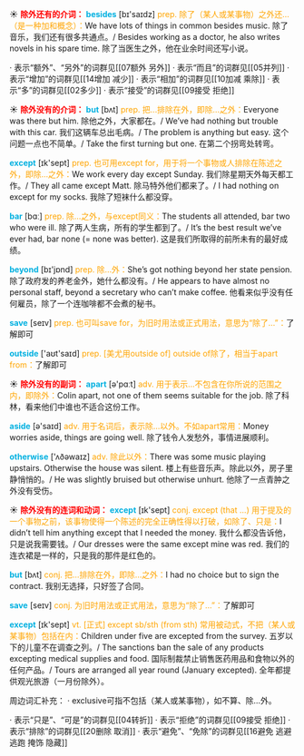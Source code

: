 ☀ <font color="red">**除外还有的介词：**</font>
<font color="sky blue">**besides**</font> [bɪ'saɪdz] 
<font color="orange">prep. 除了（某人或某事物）之外还…（是一种加和概念）：</font>We have lots of things in common besides music. 除了音乐，我们还有很多共通点。/ Besides working as a doctor, he also writes novels in his spare time. 除了当医生之外，他在业余时间还写小说。

· 表示“额外”、“另外”的词群见[[07额外 另外]]
· 表示“而且”的词群见[[05并列]]
· 表示“增加”的词群见[[14增加 减少]]
· 表示“相加”的词群见[[10加减 乘除]]
· 表示“多”的词群见[[02多少]]
· 表示“接受”的词群见[[09接受 拒绝]]

☀ <font color="red">**除外没有的介词：**</font>
<font color="sky blue">**but**</font> [bʌt] 
<font color="orange">prep. 把…排除在外，即除…之外：</font>Everyone was there but him. 除他之外，大家都在。/ We’ve had nothing but trouble with this car. 我们这辆车总出毛病。/ The problem is anything but easy. 这个问题一点也不简单。/ Take the first turning but one. 在第二个拐弯处转弯。

<font color="sky blue">**except**</font> [ɪk'sept] 
<font color="orange">prep. 也可用except for，用于将一个事物或人排除在陈述之外，即除…之外：</font>We work every day except Sunday. 我们除星期天外每天都工作。/ They all came except Matt. 除马特外他们都来了。/ I had nothing on except for my socks. 我除了短袜什么都没穿。

<font color="sky blue">**bar**</font> [bɑː] 
<font color="orange">prep. 除…之外，与except同义：</font>The students all attended, bar two who were ill. 除了两人生病，所有的学生都到了。/ It’s the best result we’ve ever had, bar none (= none was better). 这是我们所取得的前所未有的最好成绩。

<font color="sky blue">**beyond**</font> [bɪ'jɒnd] 
<font color="orange">prep. 除…外：</font>She’s got nothing beyond her state pension. 除了政府发的养老金外，她什么都没有。/ He appears to have almost no personal staff, beyond a secretary who can’t make coffee. 他看来似乎没有任何雇员，除了一个连咖啡都不会煮的秘书。

<font color="sky blue">**save**</font> [seɪv] 
<font color="orange">prep. 也可叫save for，为旧时用法或正式用法，意思为“除了…”：</font>了解即可

<font color="sky blue">**outside**</font> ['aʊt'saɪd] 
<font color="orange">prep. [美尤用outside of] outside of除了，相当于apart from：</font>了解即可

☀ <font color="red">**除外没有的副词：**</font>
<font color="sky blue">**apart**</font> [ə'pɑːt] 
<font color="orange">adv. 用于表示…不包含在你所说的范围之内，即除外：</font>Colin apart, not one of them seems suitable for the job. 除了科林，看来他们中谁也不适合这份工作。

<font color="sky blue">**aside**</font> [ə'saɪd] 
<font color="orange">adv. 用于名词后，表示除…以外。不如apart常用：</font>Money worries aside, things are going well. 除了钱令人发愁外，事情进展顺利。

<font color="sky blue">**otherwise**</font> ['ʌðəwaɪz] 
<font color="orange">adv. 除此以外：</font>There was some music playing upstairs. Otherwise the house was silent. 楼上有些音乐声。除此以外，房子里静悄悄的。/ He was slightly bruised but otherwise unhurt. 他除了一点青肿之外没有受伤。

☀ <font color="red">**除外没有的连词和动词：**</font>
<font color="sky blue">**except**</font> [ɪk'sept] 
<font color="orange">conj. except (that ...) 用于提及的一个事物之前，该事物使得一个陈述的完全正确性得以打破，如除了、只是：</font>I didn’t tell him anything except that I needed the money. 我什么都没告诉他，只是说我需要钱。/ Our dresses were the same except mine was red. 我们的连衣裙是一样的，只是我的那件是红色的。

<font color="sky blue">**but**</font> [bʌt] 
<font color="orange">conj. 把…排除在外，即除…之外：</font>I had no choice but to sign the contract. 我别无选择，只好签了合同。

<font color="sky blue">**save**</font> [seɪv] 
<font color="orange">conj. 为旧时用法或正式用法，意思为“除了…”：</font>了解即可

<font color="sky blue">**except**</font> [ɪk'sept] 
<font color="orange">vt. [正式] except sb/sth (from sth) 常用被动式，不把（某人或某事物）包括在内：</font>Children under five are excepted from the survey. 五岁以下的儿童不在调查之列。/ The sanctions ban the sale of any products excepting medical supplies and food. 国际制裁禁止销售医药用品和食物以外的任何产品。/ Tours are arranged all year round (January excepted). 全年都提供观光旅游（一月份除外）。

周边词汇补充：
· exclusive可指不包括（某人或某事物），如不算、除…外。

· 表示“只是”、“可是”的词群见[[04转折]]
· 表示“拒绝”的词群见[[09接受 拒绝]]
· 表示“排除”的词群见[[20删除 取消]]
· 表示“避免”、“免除”的词群见[[16避免 逃避 逃跑 掩饰 隐藏]]
